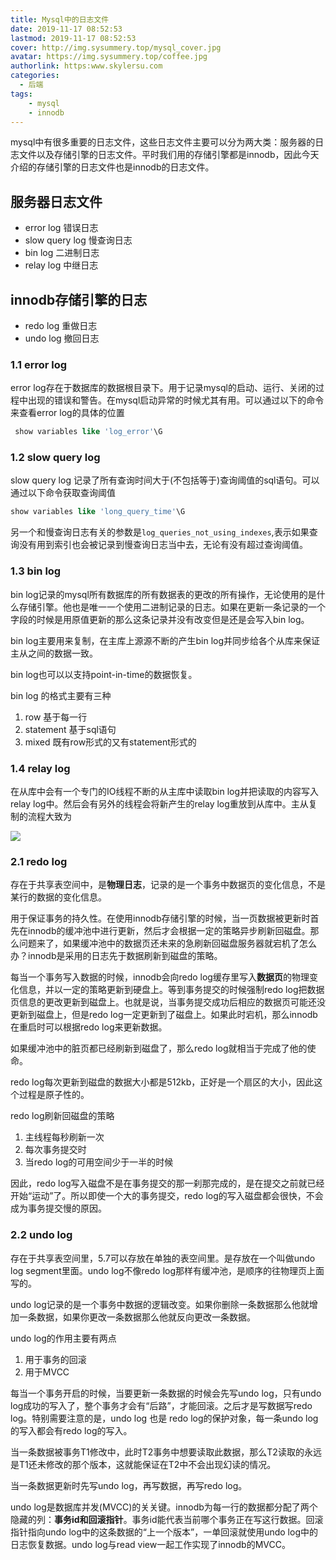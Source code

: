```yaml
---
title: Mysql中的日志文件
date: 2019-11-17 08:52:53
lastmod: 2019-11-17 08:52:53
cover: http://img.sysummery.top/mysql_cover.jpg
avatar: https://img.sysummery.top/coffee.jpg
authorlink: https:www.skylersu.com
categories:
  - 后端
tags:
    - mysql
    - innodb
---
```

mysql中有很多重要的日志文件，这些日志文件主要可以分为两大类：服务器的日志文件以及存储引擎的日志文件。平时我们用的存储引擎都是innodb，因此今天介绍的存储引擎的日志文件也是innodb的日志文件。
<!--more-->
## 服务器日志文件
* error log 错误日志
* slow query log 慢查询日志
* bin log 二进制日志
* relay log 中继日志


## innodb存储引擎的日志

* redo log 重做日志
* undo log 撤回日志

### 1.1 error log
error log存在于数据库的数据根目录下。用于记录mysql的启动、运行、关闭的过程中出现的错误和警告。在mysql启动异常的时候尤其有用。可以通过以下的命令来查看error log的具体的位置

```sql
 show variables like 'log_error'\G
```
### 1.2 slow query log
slow query log 记录了所有查询时间大于(不包括等于)查询阈值的sql语句。可以通过以下命令获取查询阈值

```sql
show variables like 'long_query_time'\G
```
另一个和慢查询日志有关的参数是`log_queries_not_using_indexes`,表示如果查询没有用到索引也会被记录到慢查询日志当中去，无论有没有超过查询阈值。

### 1.3 bin log
bin log记录的mysql所有数据库的所有数据表的更改的所有操作，无论使用的是什么存储引擎。他也是唯一一个使用二进制记录的日志。如果在更新一条记录的一个字段的时候是用原值更新的那么这条记录并没有改变但是还是会写入bin log。

bin log主要用来复制，在主库上源源不断的产生bin log并同步给各个从库来保证主从之间的数据一致。

bin log也可以以支持point-in-time的数据恢复。

bin log 的格式主要有三种
1. row 基于每一行
2. statement 基于sql语句
3. mixed 既有row形式的又有statement形式的

### 1.4 relay log
在从库中会有一个专门的IO线程不断的从主库中读取bin log并把读取的内容写入relay log中。然后会有另外的线程会将新产生的relay log重放到从库中。主从复制的流程大致为

![](https://img.sysummery.top/%E4%BC%81%E4%B8%9A%E5%BE%AE%E4%BF%A1%E6%88%AA%E5%9B%BE_cde5d8b5-3035-4efa-bb0b-367394045f75.png)
### 2.1 redo log
存在于共享表空间中，是**物理日志**，记录的是一个事务中数据页的变化信息，不是某行的数据的变化信息。

用于保证事务的持久性。在使用innodb存储引擎的时候，当一页数据被更新时首先在innodb的缓冲池中进行更新，然后才会根据一定的策略异步刷新回磁盘。那么问题来了，如果缓冲池中的数据页还未来的急刷新回磁盘服务器就宕机了怎么办？innodb是采用的日志先于数据刷新到磁盘的策略。

每当一个事务写入数据的时候，innodb会向redo log缓存里写入**数据页**的物理变化信息，并以一定的策略更新到硬盘上。等到事务提交的时候强制redo log把数据页信息的更改更新到磁盘上。也就是说，当事务提交成功后相应的数据页可能还没更新到磁盘上，但是redo log一定更新到了磁盘上。如果此时宕机，那么innodb在重启时可以根据redo log来更新数据。

如果缓冲池中的脏页都已经刷新到磁盘了，那么redo log就相当于完成了他的使命。

redo log每次更新到磁盘的数据大小都是512kb，正好是一个扇区的大小，因此这个过程是原子性的。

redo log刷新回磁盘的策略

1. 主线程每秒刷新一次
2. 每次事务提交时
3. 当redo log的可用空间少于一半的时候

因此，redo log写入磁盘不是在事务提交的那一刹那完成的，是在提交之前就已经开始“运动”了。所以即使一个大的事务提交，redo log的写入磁盘都会很快，不会成为事务提交慢的原因。

### 2.2 undo log
存在于共享表空间里，5.7可以存放在单独的表空间里。是存放在一个叫做undo log segment里面。undo log不像redo log那样有缓冲池，是顺序的往物理页上面写的。

undo log记录的是一个事务中数据的逻辑改变。如果你删除一条数据那么他就增加一条数据，如果你更改一条数据那么他就反向更改一条数据。

undo log的作用主要有两点

1. 用于事务的回滚
2. 用于MVCC

每当一个事务开启的时候，当要更新一条数据的时候会先写undo log，只有undo log成功的写入了，整个事务才会有“后路”，才能回滚。之后才是写数据写redo log。特别需要注意的是，undo log 也是 redo log的保护对象，每一条undo log的写入都会有redo log的写入。

当一条数据被事务T1修改中，此时T2事务中想要读取此数据，那么T2读取的永远是T1还未修改的那个版本，这就能保证在T2中不会出现幻读的情况。

当一条数据更新时先写undo log，再写数据，再写redo log。

undo log是数据库并发(MVCC)的关关键。innodb为每一行的数据都分配了两个隐藏的列：**事务id和回滚指针**。事务id能代表当前哪个事务正在写这行数据。回滚指针指向undo log中的这条数据的“上一个版本”，一单回滚就使用undo log中的日志恢复数据。undo log与read view一起工作实现了innodb的MVCC。
